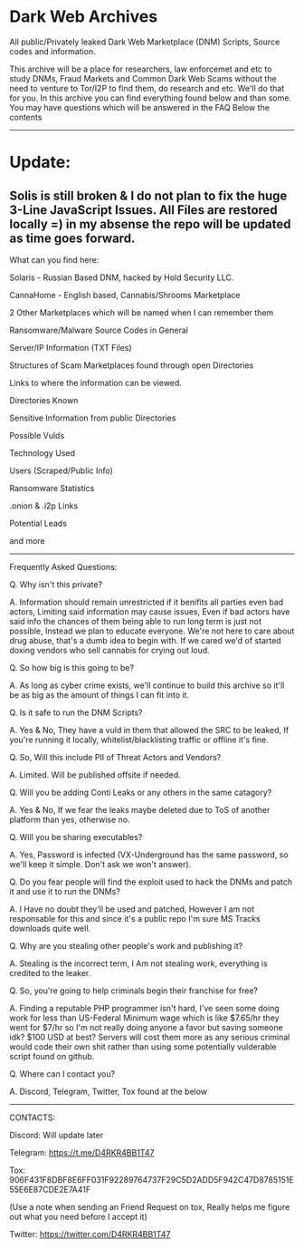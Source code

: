# Dark Web Archives
All public/Privately leaked Dark Web Marketplace (DNM) Scripts, Source codes and information. 


This archive will be a place for researchers, law enforcemet and etc to study DNMs, Fraud Markets and Common Dark Web Scams without the need to venture to
Tor/I2P to find them, do research and etc. We'll do that for you. In this archive you can find everything found below and than some. You may have questions which will be answered in the FAQ Below the contents

-------------------------------------------------------------------------------------------------------------------------------------------------------------
# Update: 

Solis is still broken & I do not plan to fix the huge 3-Line JavaScript Issues. All Files are restored locally =) in my absense the repo will be updated as time goes forward.
-------------------------------------------------------------------------------------------------------------------------------------------------------------
What can you find here:

Solaris - Russian Based DNM, hacked by Hold Security LLC.

CannaHome - English based, Cannabis/Shrooms Marketplace

2 Other Marketplaces which will be named when I can remember them

Ransomware/Malware Source Codes in General

Server/IP Information (TXT Files)

Structures of Scam Marketplaces found through open Directories

Links to where the information can be viewed.

Directories Known

Sensitive Information from public Directories

Possible Vulds

Technology Used

Users (Scraped/Public Info)

Ransomware Statistics

.onion & .i2p Links

Potential Leads

and more

-------------------------------------------------------------------------------------------------------------------------------------------------------------

Frequently Asked Questions:

Q. Why isn't this private?

A. Information should remain unrestricted if it benifits all parties even bad actors, Limiting said information may cause issues, Even if bad actors have said info the chances of them being able to run long term is just not possible, Instead we plan to educate everyone. We're not here to care about drug abuse, that's a dumb idea to begin with. If we cared we'd of started doxing vendors who sell cannabis for crying out loud.



Q. So how big is this going to be?

A. As long as cyber crime exists, we'll continue to build this archive so it'll be as big as the amount of things I can fit into it.



Q. Is it safe to run the DNM Scripts?

A. Yes & No, They have a vuld in them that allowed the SRC to be leaked, If you're running it locally, whitelist/blacklisting traffic or offline it's fine. 



Q. So, Will this include PII of Threat Actors and Vendors?

A. Limited. Will be published offsite if needed.



Q. Will you be adding Conti Leaks or any others in the same catagory?

A. Yes & No, If we fear the leaks maybe deleted due to ToS of another platform than yes, otherwise no.



Q. Will you be sharing executables?

A. Yes, Password is infected (VX-Underground has the same password, so we'll keep it simple. Don't ask we won't answer).



Q. Do you fear people will find the exploit used to hack the DNMs and patch it and use it to run the DNMs?

A. I Have no doubt they'll be used and patched, However I am not responsable for this and since it's a public repo I'm sure MS Tracks downloads quite well.



Q. Why are you stealing other people's work and publishing it?

A. Stealing is the incorrect term, I Am not stealing work, everything is credited to the leaker.



Q. So, you're going to help criminals begin their franchise for free?

A. Finding a reputable PHP programmer isn't hard, I've seen some doing work for less than US-Federal Minimum wage which is like $7.65/hr they went for $7/hr so I'm not really doing anyone a favor but saving someone idk? $100 USD at best? Servers will cost them more as any serious criminal would code their own shit rather than using some potentially vulderable script found on github.



Q. Where can I contact you?

A. Discord, Telegram, Twitter, Tox found at the below

-------------------------------------------------------------------------------------------------------------------------------------------------------------

CONTACTS:

Discord: Will update later

Telegram: https://t.me/D4RKR4BB1T47

Tox: 906F431F8DBF8E6FF031F92289764737F29C5D2ADD5F942C47D8785151E55E6E87CDE2E7A41F

(Use a note when sending an Friend Request on tox, Really helps me figure out what you need before I accept it)

Twitter: https://twitter.com/D4RKR4BB1T47
